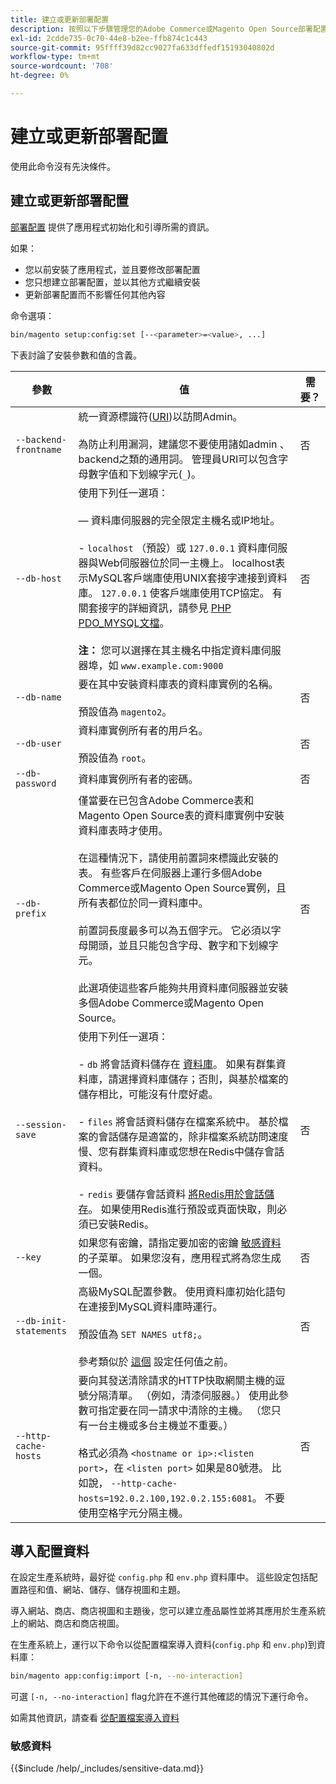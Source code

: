 ```yaml
---
title: 建立或更新部署配置
description: 按照以下步驟管理您的Adobe Commerce或Magento Open Source部署配置。
exl-id: 2cdde735-0c70-44e8-b2ee-ffb874c1c443
source-git-commit: 95ffff39d82cc9027fa633dffedf15193040802d
workflow-type: tm+mt
source-wordcount: '708'
ht-degree: 0%

---
```


# 建立或更新部署配置

使用此命令沒有先決條件。

## 建立或更新部署配置

[部署配置](../../configuration/reference/deployment-files.md) 提供了應用程式初始化和引導所需的資訊。

如果：

* 您以前安裝了應用程式，並且要修改部署配置
* 您只想建立部署配置，並以其他方式繼續安裝
* 更新部署配置而不影響任何其他內容

命令選項：

```bash
bin/magento setup:config:set [--<parameter>=<value>, ...]
```

下表討論了安裝參數和值的含義。

| 參數 | 值 | 需要？ |
|--- |--- |--- |
| `--backend-frontname` | 統一資源標識符([URI](https://www.w3.org/Protocols/rfc2616/rfc2616-sec3.html#sec3.2))以訪問Admin。<br><br>為防止利用漏洞，建議您不要使用諸如admin 、 backend之類的通用詞。 管理員URI可以包含字母數字值和下划線字元(`_`)。 | 否 |
| `--db-host` | 使用下列任一選項：<br><br> — 資料庫伺服器的完全限定主機名或IP地址。<br><br>- `localhost` （預設）或 `127.0.0.1` 資料庫伺服器與Web伺服器位於同一主機上。 localhost表示MySQL客戶端庫使用UNIX套接字連接到資料庫。 `127.0.0.1` 使客戶端庫使用TCP協定。 有關套接字的詳細資訊，請參見 [PHP PDO_MYSQL文檔](https://www.php.net/manual/en/ref.pdo-mysql.php)。<br><br>**注：** 您可以選擇在其主機名中指定資料庫伺服器埠，如 `www.example.com:9000` | 否 |
| `--db-name` | 要在其中安裝資料庫表的資料庫實例的名稱。<br><br>預設值為 `magento2`。 | 否 |
| `--db-user` | 資料庫實例所有者的用戶名。<br><br>預設值為 `root`。 | 否 |
| `--db-password` | 資料庫實例所有者的密碼。 | 否 |
| `--db-prefix` | 僅當要在已包含Adobe Commerce表和Magento Open Source表的資料庫實例中安裝資料庫表時才使用。<br><br>在這種情況下，請使用前置詞來標識此安裝的表。 有些客戶在伺服器上運行多個Adobe Commerce或Magento Open Source實例，且所有表都位於同一資料庫中。<br><br>前置詞長度最多可以為五個字元。 它必須以字母開頭，並且只能包含字母、數字和下划線字元。<br><br>此選項使這些客戶能夠共用資料庫伺服器並安裝多個Adobe Commerce或Magento Open Source。 | 否 |
| `--session-save` | 使用下列任一選項：<br><br>- `db` 將會話資料儲存在 [資料庫](https://developer.adobe.com/commerce/php/development/cache/partial/database-caching/)。 如果有群集資料庫，請選擇資料庫儲存；否則，與基於檔案的儲存相比，可能沒有什麼好處。<br><br>- `files` 將會話資料儲存在檔案系統中。 基於檔案的會話儲存是適當的，除非檔案系統訪問速度慢、您有群集資料庫或您想在Redis中儲存會話資料。<br><br>- `redis` 要儲存會話資料 [將Redis用於會話儲存](../../configuration/cache/config-redis.md)。 如果使用Redis進行預設或頁面快取，則必須已安裝Redis。 | 否 |
| `--key` | 如果您有密鑰，請指定要加密的密鑰 [敏感資料](#sensitive-data) 的子菜單。 如果您沒有，應用程式將為您生成一個。 | 否 |
| `--db-init-statements` | 高級MySQL配置參數。 使用資料庫初始化語句在連接到MySQL資料庫時運行。<br><br>預設值為 `SET NAMES utf8;`。<br><br>參考類似於 [這個](https://dev.mysql.com/doc/refman/5.6/en/server-options.html) 設定任何值之前。 | 否 |
| `--http-cache-hosts` | 要向其發送清除請求的HTTP快取網關主機的逗號分隔清單。 （例如，清漆伺服器。） 使用此參數可指定要在同一請求中清除的主機。 （您只有一台主機或多台主機並不重要。）<br><br>格式必須為 `<hostname or ip>:<listen port>`，在 `<listen port>` 如果是80號港。 比如說， `--http-cache-hosts=192.0.2.100,192.0.2.155:6081`。 不要使用空格字元分隔主機。 | 否 |

## 導入配置資料

在設定生產系統時，最好從 `config.php` 和 `env.php` 資料庫中。
這些設定包括配置路徑和值、網站、儲存、儲存視圖和主題。

導入網站、商店、商店視圖和主題後，您可以建立產品屬性並將其應用於生產系統上的網站、商店和商店視圖。

在生產系統上，運行以下命令以從配置檔案導入資料(`config.php` 和 `env.php`)到資料庫：

```bash
bin/magento app:config:import [-n, --no-interaction]
```

可選 `[-n, --no-interaction]` flag允許在不進行其他確認的情況下運行命令。

如需其他資訊，請查看 [從配置檔案導入資料](../../configuration/cli/import-configuration.md)

### 敏感資料

{{$include /help/_includes/sensitive-data.md}}
